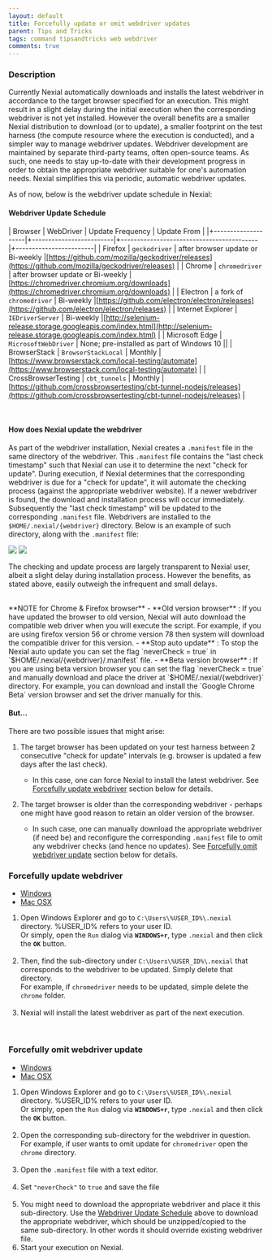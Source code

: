 ```yaml
---
layout: default
title: Forcefully update or omit webdriver updates
parent: Tips and Tricks
tags: command tipsandtricks web webdriver
comments: true
---
```


### Description
Currently Nexial automatically downloads and installs the latest webdriver in accordance to the target browser specified
for an execution. This might result in a slight delay during the initial execution when the corresponding webdriver
is not yet installed. However the overall benefits are a smaller Nexial distribution to download (or to update), a 
smaller footprint on the test harness (the compute resource where the execution is conducted), and a simpler way to
manage webdriver updates. Webdriver development are maintained by separate third-party teams, often open-source teams.
As such, one needs to stay up-to-date with their development progress in order to obtain the appropriate webdriver
suitable for one's automation needs. Nexial simplifies this via periodic, automatic webdriver updates.

As of now, below is the webdriver update schedule in Nexial:

#### Webdriver Update Schedule

| Browser             | WebDriver                | Update Frequency                          | Update From             |
|+--------------------|+-------------------------|+------------------------------------------|+------------------------|
| Firefox             | `geckodriver`            | after browser update or Bi-weekly         |[https://github.com/mozilla/geckodriver/releases](https://github.com/mozilla/geckodriver/releases) |
| Chrome              | `chromedriver`           | after browser update or Bi-weekly         |[https://chromedriver.chromium.org/downloads](https://chromedriver.chromium.org/downloads) |
| Electron            | a fork of `chromedriver` | Bi-weekly                                 |[https://github.com/electron/electron/releases](https://github.com/electron/electron/releases) |
| Internet Explorer   | `IEDriverServer`         | Bi-weekly                                 |[http://selenium-release.storage.googleapis.com/index.html](http://selenium-release.storage.googleapis.com/index.html) |
| Microsoft Edge      | `MicrosoftWebDriver`     | None; pre-installed as part of Windows 10 ||
| BrowserStack        | `BrowserStackLocal`      | Monthly                                   |[https://www.browserstack.com/local-testing/automate](https://www.browserstack.com/local-testing/automate) |
| CrossBrowserTesting | `cbt_tunnels`            | Monthly                                   |[https://github.com/crossbrowsertesting/cbt-tunnel-nodejs/releases](https://github.com/crossbrowsertesting/cbt-tunnel-nodejs/releases) |

<br/>

#### How does Nexial update the webdriver
As part of the webdriver installation, Nexial creates a `.manifest` file in the same directory of the webdriver. This 
`.manifest` file contains the "last check timestamp" such that Nexial can use it to determine the next "check for 
update". During execution, if Nexial determines that the corresponding webdriver is due for a "check for update", it 
will automate the checking process (against the appropriate webdriver website). If a newer webdriver is found, the 
download and installation process will occur immediately. Subsequently the "last check timestamp" will be updated to
the corresponding `.manifest` file. Webdrivers are installed to the `$HOME/.nexial/{webdriver}` directory. Below is an 
example of such directory, along with the `.manifest` file:<br/>

![](image/HOWTOUpdateWebDriver_06.png)   ![](image/HOWTOUpdateWebDriver_07.png)

The checking and update process are largely transparent to Nexial user, albeit a slight delay during installation 
process. However the benefits, as stated above, easily outweigh the infrequent and small delays.
 
 <br/> 
 **NOTE for Chrome & Firefox browser**
 - **Old version browser** : If you have updated the browser to old version, Nexial will auto download the compatible web driver when you will execute the script. 
 For example, if you are using firefox version 56 or chrome version 78 then system will download the compatible driver for this version.
 - **Stop auto update** : To stop the Nexial auto update you can set the flag `neverCheck = true` in `$HOME/.nexial/{webdriver}/.manifest` file.
 - **Beta version browser** : If you are using beta version browser you can set the flag `neverCheck = true` and manually download and place the driver at `$HOME/.nexial/{webdriver}` directory. For example, you can download and install the `Google Chrome Beta` version browser and set the driver manually for this.

#### But...
There are two possible issues that might arise:
1. The target browser has been updated on your test harness between 2 consecutive "check for update" 
   intervals (e.g. browser is updated a few days after the last check).
   - In this case, one can force Nexial to install the latest webdriver. See 
     [Forcefully update webdriver](#forcefully-update-webdriver) section below for details.

2. The target browser is older than the corresponding webdriver - perhaps one might have good reason to retain an older
   version of the browser.
   - In such case, one can manually download the appropriate webdriver (if need be) and reconfigure the 
     corresponding `.manifest` file to omit any webdriver checks (and hence no updates). See 
     [Forcefully omit webdriver update](#forcefully-omit-webdriver-update) section below for details.


### Forcefully update webdriver
<div class="tabs">
    <ul class="tab-links tabs-collapsed">
        <li class="active"><a href="#tab1">Windows</a></li>
        <li><a href="#tab2">Mac OSX</a></li>
    </ul>
    <div class="tab-content">
        <div id="tab1" class="tab active">
        <ol>
            <li>
              Open Windows Explorer and go to <code>C:\Users\%USER_ID%\.nexial</code> directory. %USER_ID% refers to 
              your user ID.<br/>
              Or simply, open the <code>Run</code> dialog via <b><code>WINDOWS+r</code></b>, type <code>.nexial</code> 
              and then click the <b><code>OK</code></b> button.<br/>
              <img src="image/HOWTOUpdateWebDriver_01.png" alt/>
            </li>
			<li>
              Then, find the sub-directory under <code>C:\Users\%USER_ID%\.nexial</code> that corresponds to the 
              webdriver to be updated. Simply delete that directory.<br/>
              For example, if <code>chromedriver</code> needs to be updated, simple delete the <code>chrome</code> 
              folder.<br/>
              <img src="image/HOWTOUpdateWebDriver_02.png" alt/>
			</li>
			<li>
              Nexial will install the latest webdriver as part of the next execution.
			</li>
        </ol>
        </div>
        <div id="tab2" class="tab" style="display:none;">
        <ol>
            <li>
              Open Finder.app via Spotlight:<br/>
              <img src="image/HOWTOUpdateWebDriver_08.png" alt/><br/>
            </li>
			<li>
              From Finder, open to the <code>.nexial</code> directory under your HOME directory via 
              <code>COMMAND-SHIFT-G</code> and then type in <code>~/.nexial</code>:<br/>
              <img src="image/HOWTOUpdateWebDriver_09.png" alt/><br/>
              Note: the <code>~/</code> characters means your HOME directory.
			</li>
			<li>
			  Locate the sub-directory under <code>.nexial</code> directory that corresponds to the webdriver to be
			  updated. Simply delete that directory.<br/> 
              For example, if <code>chromedriver</code> needs to be updated, simple delete the <code>chrome</code> 
              folder.<br/>
              <img src="image/HOWTOUpdateWebDriver_10.png" alt/>
			</li>
			<li>
			    Nexial will install the latest webdriver as part of the next execution.
			</li>
        </ol>
        </div>
    </div>
</div>
<br/>

### Forcefully omit webdriver update
<div class="tabs">
    <ul class="tab-links tabs-collapsed">
        <li class="active"><a href="#tab1">Windows</a></li>
        <li><a href="#tab2">Mac OSX</a></li>
    </ul>
    <div class="tab-content">
        <div id="tab1" class="tab active">
        <ol>
            <li>
              Open Windows Explorer and go to <code>C:\Users\%USER_ID%\.nexial</code> directory. %USER_ID% refers to 
              your user ID.<br/>
              Or simply, open the <code>Run</code> dialog via <b><code>WINDOWS+r</code></b>, type <code>.nexial</code> 
              and then click the <b><code>OK</code></b> button.<br/>
              <img src="image/HOWTOUpdateWebDriver_01.png" alt/>
            </li>
			<li>
              Open the corresponding sub-directory for the webdriver in question.<br/>
              For example, if user wants to omit update for <code>chromedriver</code> open the <code>chrome</code> 
              directory.<br/>
              <img src="image/HOWTOUpdateWebDriver_03.png" alt/>
			</li>
			<li>
              Open the <code>.manifest</code> file with a text editor.<br/>
              <img src="image/HOWTOUpdateWebDriver_04.png" alt />
            </li>
			<li>
			    Set <code>"neverCheck"</code> to <code>true</code> and save the file<br/>
                <img src="image/HOWTOUpdateWebDriver_05.png" alt />			    
			</li>
			<li>
			  You might need to download the appropriate webdriver and place it this sub-directory. Use the 
			  <a href="#webdriver-update-schedule">Webdriver Update Schedule</a> above to download the appropriate 
			  webdriver, which should be unzipped/copied to the same sub-directory. In other words it should override 
			  existing webdriver file.
			</li>
			<li>
			    Start your execution on Nexial.
			</li>
        </ol>
        </div>
        <div id="tab2" class="tab" style="display:none;">
        <ol>
            <li>
              Open Finder.app via Spotlight:<br/>
              <img src="image/HOWTOUpdateWebDriver_08.png" alt/><br/>
            </li>
			<li>
              From Finder, open to the <code>.nexial</code> directory under your HOME directory via 
              <code>COMMAND-SHIFT-G</code> and then type in <code>~/.nexial</code>:<br/>
              <img src="image/HOWTOUpdateWebDriver_09.png" alt/><br/>
              Note: the <code>~/</code> characters means your HOME directory.
			</li>
			<li>
              Open the corresponding sub-directory for the webdriver in question.<br/>
              For example, if user wants to omit update for <code>chromedriver</code> open the <code>chrome</code> 
              directory.<br/>
              <img src="image/HOWTOUpdateWebDriver_11.png" alt/>
			</li>
			<li>
              Open the <code>.manifest</code> file with a text editor. Set <code>"neverCheck"</code> to 
              <code>true</code> and save the file.<br/>
              <img src="image/HOWTOUpdateWebDriver_12.png" alt />
            </li>
			<li>
			  You might need to download the appropriate webdriver and place it this sub-directory. Use the 
			  <a href="#webdriver-update-schedule">Webdriver Update Schedule</a> above to download the appropriate 
			  webdriver, which should be unzipped/copied to the same sub-directory. In other words it should override 
			  existing webdriver file.
			</li>
			<li>
			    Start your execution on Nexial.
			</li>
        </ol>
        </div>
    </div>
</div>

